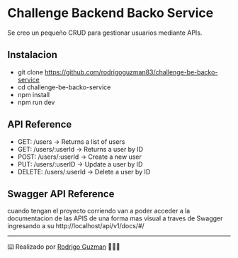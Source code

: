 # Challenge Backend Backo Service
Se creo un pequeño CRUD para gestionar usuarios mediante APIs.

## Instalacion
* git clone https://github.com/rodrigoguzman83/challenge-be-backo-service
* cd challenge-be-backo-service
* npm install
* npm run dev

## API Reference
* GET: /users -> Returns a list of users
* GET: /users/:userId -> Returns a user by ID
* POST: /users/:userId -> Create a new user
* PUT: /users/:userID -> Update a user by ID
* DELETE: /users/:userId -> Delete a user by ID

## Swagger API Reference
cuando tengan el proyecto corriendo van a poder acceder a la documentacion de las APIS de una forma mas visual a traves de Swagger ingresando a su http://localhost/api/v1/docs/#/


---
⌨️ Realizado por [Rodrigo Guzman](https://github.com/rodrigoguzman83) 🧑🏻‍💻